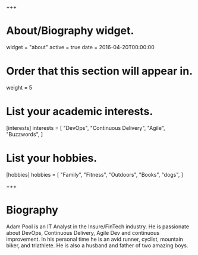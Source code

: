 +++
# About/Biography widget.
widget = "about"
active = true
date = 2016-04-20T00:00:00

# Order that this section will appear in.
weight = 5

# List your academic interests.
[interests]
  interests = [
    "DevOps",
    "Continuous Delivery",
    "Agile",
    "Buzzwords",
  ]

# List your hobbies.
[hobbies]
  hobbies = [
    "Family",
    "Fitness",
    "Outdoors",
    "Books",
    "dogs",
  ]

+++

# Biography

Adam Pool is an IT Analyst in the Insure/FinTech industry. He is passionate about DevOps, Continuous Delivery, Agile Dev and continuous improvement. In his personal time he is an avid runner, cyclist, mountain biker, and triathlete. He is also a husband and father of two amazing boys.
